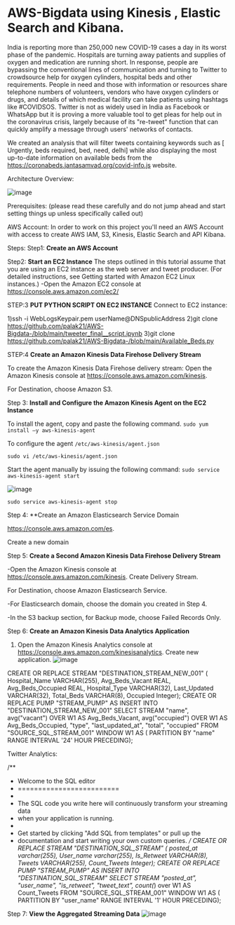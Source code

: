 # AWS-Bigdata using Kinesis , Elastic Search and Kibana.

India is reporting more than 250,000 new COVID-19 cases a day in its worst phase of the pandemic. Hospitals are turning away patients and supplies of oxygen and medication are running short.
In response, people are bypassing the conventional lines of communication and turning to Twitter to crowdsource help for oxygen cylinders, hospital beds and other requirements.
People in need and those with information or resources share telephone numbers of volunteers, vendors who have oxygen cylinders or drugs, and details of which medical facility can take patients using hashtags like #COVIDSOS. Twitter is not as widely used in India as Facebook or WhatsApp but it is proving a more valuable tool to get pleas for help out in the coronavirus crisis, largely because of its "re-tweet" function that can quickly amplify a message through users' networks of contacts.

We created an analysis that will filter tweets containing keywords such as [ Urgently, beds required, bed, need, delhi] while also displaying the most up-to-date information on available beds from the https://coronabeds.jantasamvad.org/covid-info.js website.

Architecture Overview:

![image](https://user-images.githubusercontent.com/34096576/117728033-b9325f00-b19d-11eb-9545-98468e4243c0.png)

Prerequisites:
(please read these carefully and do not jump ahead and start setting things up unless specifically called out)

AWS Account:
In order to work on this project you'll need an AWS Account with access to create AWS IAM, S3, Kinesis, Elastic Search and API Kibana. 

Steps:
Step1: **Create an AWS Account**


Step2: **Start an EC2 Instance**
The steps outlined in this tutorial assume that you are using an EC2 instance as the
web server and tweet producer. (For detailed instructions, see Getting started with
Amazon EC2 Linux instances.)
 -Open the Amazon EC2 console at https://console.aws.amazon.com/ec2/

STEP:3 **PUT PYTHON SCRIPT ON EC2 INSTANCE**
Connect to EC2 instance: 

1)ssh -i WebLogsKeypair.pem userName@DNSpublicAddress
2)git clone https://github.com/palak21/AWS-Bigdata-/blob/main/tweeter_final__script.ipynb
3)git clone https://github.com/palak21/AWS-Bigdata-/blob/main/Available_Beds.py


STEP:4 **Create an Amazon Kinesis Data Firehose
Delivery Stream**

To create the Amazon Kinesis Data Firehose delivery stream:
Open the Amazon Kinesis console at https://console.aws.amazon.com/kinesis.

For Destination, choose Amazon S3.
  
Step 3: **Install and Configure the Amazon Kinesis
Agent on the EC2 Instance**

To install the agent, copy and paste the following command.
`sudo yum install –y aws-kinesis-agent`


To configure the agent 
`/etc/aws-kinesis/agent.json` 

`sudo vi /etc/aws-kinesis/agent.json`


Start the agent manually by issuing the following command:
`sudo service aws-kinesis-agent start`

![image](https://user-images.githubusercontent.com/34096576/117735543-7e82f380-b1aa-11eb-8e0c-bcd68cc42323.png)

`sudo service aws-kinesis-agent stop`

Step 4: **Create an Amazon Elasticsearch Service
Domain

https://console.aws.amazon.com/es.

Create a new domain

Step 5: **Create a Second Amazon Kinesis Data
Firehose Delivery Stream**

-Open the Amazon Kinesis console at https://console.aws.amazon.com/kinesis.
 Create Delivery Stream.
 
 For Destination, choose Amazon Elasticsearch Service.

-For Elasticsearch domain, choose the domain you created in Step 4.


-In the S3 backup section, for Backup mode, choose Failed Records Only.


Step 6: **Create an Amazon Kinesis Data Analytics
Application**
1. Open the Amazon Kinesis Analytics console at
https://console.aws.amazon.com/kinesisanalytics.
 Create new application.
![image](https://user-images.githubusercontent.com/34096576/117738332-a7a68280-b1b0-11eb-80f4-f98b608879a0.png)

CREATE OR REPLACE STREAM "DESTINATION_STREAM_NEW_001" (
                         Hospital_Name VARCHAR(255), 
                         Avg_Beds_Vacant   REAL,
                         Avg_Beds_Occupied   REAL,
                         Hospital_Type VARCHAR(32),
                         Last_Updated  VARCHAR(32),
                         Total_Beds    VARCHAR(8),
                         Occupied      Integer);
CREATE OR REPLACE PUMP "STREAM_PUMP" AS 
   INSERT INTO "DESTINATION_STREAM_NEW_001"
     SELECT STREAM "name",
                   avg("vacant") OVER W1 AS Avg_Beds_Vacant,
                   avg("occupied") OVER W1 AS Avg_Beds_Occupied,
                   "type",
                   "last_updated_at",
                   "total",
                   "occupied"
     FROM   "SOURCE_SQL_STREAM_001"
     WINDOW W1 AS (
        PARTITION BY "name" 
        RANGE INTERVAL '24' HOUR PRECEDING);
        
        
 Twitter Analytics:
 
 /**
 * Welcome to the SQL editor
 * =========================
 * 
 * The SQL code you write here will continuously transform your streaming data
 * when your application is running.
 *
 * Get started by clicking "Add SQL from templates" or pull up the
 * documentation and start writing your own custom queries.
 */
 CREATE OR REPLACE STREAM "DESTINATION_SQL_STREAM" (
                         posted_at varchar(255), 
                         User_name   varchar(255),
                         Is_Retweet VARCHAR(8),
                         Tweets  VARCHAR(255),
                         Count_Tweets  Integer);
CREATE OR REPLACE PUMP "STREAM_PUMP" AS 
   INSERT INTO "DESTINATION_SQL_STREAM"
     SELECT STREAM "posted_at",
                   "user_name",
                   "is_retweet",
                   "tweet_text",
                   count(*) over W1 AS Count_Tweets
     FROM   "SOURCE_SQL_STREAM_001"
     WINDOW W1 AS (
        PARTITION BY "user_name" 
        RANGE INTERVAL '1' HOUR PRECEDING);
        
Step 7: **View the Aggregated Streaming Data**
![image](https://user-images.githubusercontent.com/34096576/117741454-5fd72980-b1b7-11eb-898b-1551c7ebda0b.png)


